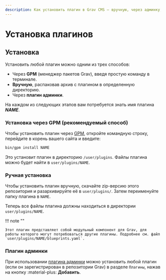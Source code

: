 ```yaml
---
description: Как установить плагин в Grav CMS — вручную, через админку, через GPM.
---
```


# Установка плагинов

## Установка

Установить любой плагин можно одним из трех способов:

- Через **GPM** (менеджер пакетов Grav), введя простую команду в терминале.
- **Вручную**, распаковав архив с плагином в определенную директорию.
- Через **плагин админки**.

На каждом из следующих этапов вам потребуется знать имя плагина **_NAME_**.

### Установка через GPM (рекомендуемый способ)

Чтобы установить плагин через [GPM](/cli-console/grav-cli-gpm), откройте командную строку, перейдите в корень вашего сайта и введите:

```bash
bin/gpm install NAME
```

Это установит плагин в директорию `/user/plugins`. Файлы плагина можно будет найти в `user/plugins/NAME`.

### Ручная установка

Чтобы установить плагин вручную, скачайте zip-версию этого репозитория и разархивируйте её в `user/plugins/`. Затем переименуйте папку плагина в `NAME`.

Теперь все файлы плагина должны находиться в директории `user/plugins/NAME`.

!!! note ""

    Этот плагин представляет собой модульный компонент для Grav, для работы которого могут потребоваться другие плагины. Подробнее см. файл `user/plugins/NAME/blueprints.yaml`.

### Плагин админки

При использовании [плагина админки](https://github.com/getgrav/grav-plugin-admin) можно установить любой плагин (если он зарегистрирован в репозитории Grav) в разделе `Плагины`, нажав на кнопку :material-plus: **Добавить**.
